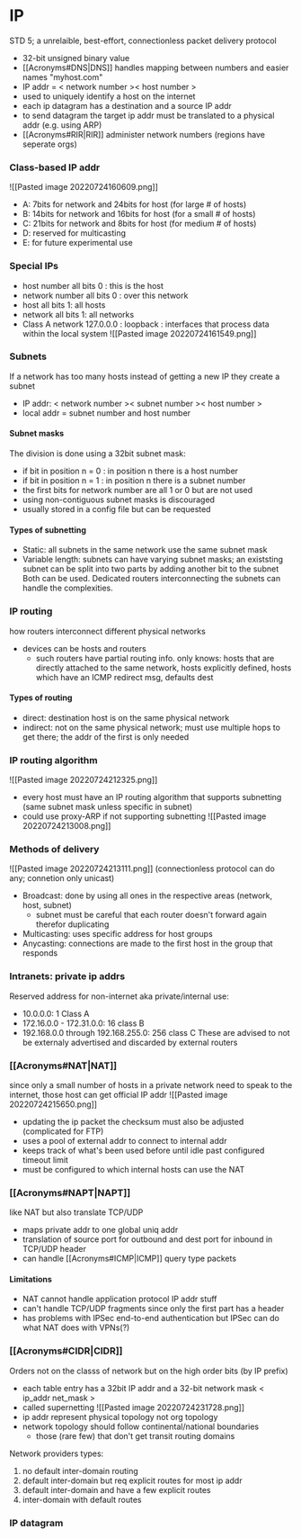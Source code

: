 # IP
STD 5; a unrelaible, best-effort, connectionless packet delivery protocol
- 32-bit unsigned binary value
- [[Acronyms#DNS|DNS]] handles mapping between numbers and easier names "myhost.com"
- IP addr = < network number >< host number >
- used to uniquely identify a host on the internet
- each ip datagram has a destination and a source IP addr
- to send datagram the target ip addr must be translated to a physical addr (e.g. using ARP)
- [[Acronyms#RIR|RIR]] administer network numbers (regions have seperate orgs)

### Class-based IP addr
![[Pasted image 20220724160609.png]]
- A: 7bits for network and 24bits for host (for large # of hosts)
- B: 14bits for network and 16bits for host (for a small # of hosts)
- C:  21bits for network and 8bits for host (for medium # of hosts)
- D: reserved for multicasting
- E: for future experimental use

### Special IPs
- host number all bits 0 : this is the host
- network number all bits 0 : over this network
- host all bits 1: all hosts
- network all bits 1: all networks
- Class A network 127.0.0.0 : loopback : interfaces that process data within the local system
![[Pasted image 20220724161549.png]]

### Subnets
If a network has too many hosts instead of getting a new IP they create a subnet
- IP addr: < network number >< subnet number >< host number >
- local addr = subnet number and host number

#### Subnet masks
The division is done using a 32bit subnet mask:
- if bit in position n = 0 : in position n there is a host number
- if bit in position n = 1 : in position n there is a subnet number
- the first bits for network number are all 1 or 0 but are not used
- using non-contiguous subnet masks is discouraged
- usually stored in a config file but can be requested

#### Types of subnetting
- Static: all subnets in the same network use the same subnet mask
- Variable length: subnets can have varying subnet masks; an existsting subnet can be split into two parts by adding another bit to the subnet
Both can be used. Dedicated routers interconnecting the subnets can handle the complexities.

### IP routing
how routers interconnect different physical networks
- devices can be hosts and routers
	- such routers have partial routing info. only knows: hosts that are directly attached to the same network, hosts explicitly defined, hosts which have an ICMP redirect msg, defaults dest

#### Types of routing
- direct: destination host is on the same physical network
- indirect: not on the same physical network; must use multiple hops to get there; the addr of the first is only needed

### IP routing algorithm
![[Pasted image 20220724212325.png]]
- every host must have an IP routing algorithm that supports subnetting (same subnet mask unless specific in subnet)
- could use proxy-ARP if not supporting subnetting
![[Pasted image 20220724213008.png]]

### Methods of delivery
![[Pasted image 20220724213111.png]]
(connectionless protocol can do any; connetion only unicast)
- Broadcast: done by using all ones in the respective areas (network, host, subnet)
	- subnet must be careful that each router doesn't forward again therefor duplicating
- Multicasting: uses specific address for host groups
- Anycasting: connections are made to the first host in the group that responds

### Intranets: private ip addrs
Reserved address for non-internet aka private/internal use:
- 10.0.0.0: 1 Class A
- 172.16.0.0 - 172.31.0.0: 16 class B
- 192.168.0.0 through 192.168.255.0: 256 class C
These are advised to not be externaly advertised and discarded by external routers

### [[Acronyms#NAT|NAT]]
since only a small number of hosts in a private network need to speak to the internet, those host can get official IP addr
![[Pasted image 20220724215650.png]]
- updating the ip packet the checksum must also be adjusted (complicated for FTP)
- uses a pool of external addr to connect to internal addr 
- keeps track of what's been used before until idle past configured timeout limit
- must be configured to which internal hosts can use the NAT

### [[Acronyms#NAPT|NAPT]]
like NAT but also translate TCP/UDP
- maps private addr to one global uniq addr
- translation of source port for outbound and dest port for inbound in TCP/UDP header
- can handle [[Acronyms#ICMP|ICMP]] query type packets

#### Limitations
- NAT cannot handle application protocol IP addr stuff
- can't handle TCP/UDP fragments since only the first part has a header
- has problems with IPSec end-to-end authentication but IPSec can do what NAT does with VPNs(?)

### [[Acronyms#CIDR|CIDR]]
Orders not on the classs of network but on the high order bits (by IP prefix)
- each table entry has a 32bit IP addr and a 32-bit network mask < ip_addr net_mask >
- called supernetting
![[Pasted image 20220724231728.png]]
- ip addr represent physical topology not org topology
- network topology should follow continental/national boundaries
	- those  (rare few) that don't get transit routing domains

Network providers types:
1. no default inter-domain routing
2. default inter-domain but  req explicit routes for most ip addr
3. default inter-domain and have a few explicit routes
4. inter-domain with default routes

### IP datagram